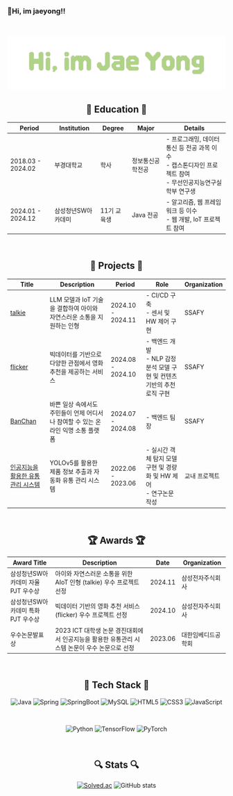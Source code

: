 ### 👋Hi, im jaeyong!! 

<br>

<div align = "center">

![jaeyong](/jaeyong.jpg)

## 📘 Education 📘

| Period        | Institution            | Degree        | Major              | Details                                |
|---------------|------------------------|---------------|--------------------|----------------------------------------|
| 2018.03 - 2024.02 | 부경대학교        | 학사      | 정보통신공학전공   | - 프로그래밍, 데이터 통신 등 전공 과목 이수 <br> - 캡스톤디자인 프로젝트 참여 <br> - 무선인공지능연구실 학부 연구생 |
| 2024.01 - 2024.12 | 삼성청년SW아카데미   | 11기 교육생    | Java 전공   | - 알고리즘, 웹 프레임워크 등 이수 <br> - 웹 개발, IoT 프로젝트 참여 |

<br>

## 📂 Projects 📂

| Title         | Description                     | Period        | Role               | Organization          |
|-----------------------|---------------------------------|---------------|--------------------|-----------------------|
| [talkie](https://github.com/wodyddldl333/talkie) | LLM 모델과 IoT 기술을 결합하여 아이와 자연스러운 소통을 지원하는 인형 | 2024.10 - 2024.11 | - CI/CD 구축 <br> - 센서 및 HW 제어 구현  | SSAFY |
| [flicker](https://github.com/wodyddldl333/flicker) | 빅데이터를 기반으로 다양한 관점에서 영화 추천을 제공하는 서비스 | 2024.08 - 2024.10 | - 백엔드 개발 <br> - NLP 감정분석 모델 구현 및 컨텐츠 기반의 추천 로직 구현  | SSAFY |
| [BanChan](https://github.com/wodyddldl333/banchan)  | 바쁜 일상 속에서도 주민들이 언제 어디서나 참여할 수 있는 온라인 익명 소통 플랫폼 | 2024.07 - 2024.08 | - 백엔드 팀장     | SSAFY |
| [인공지능을 활용한 유통관리 시스템](https://github.com/wodyddldl333/Distribution_Management_System_Using_AI)  | YOLOv5를 활용한 제품 정보 추출과 자동화 유통 관리 시스템 | 2022.06 - 2023.06 | - 실시간 객체 탐지 모델 구현 및 경량화 및 HW 제어 <br> - 연구논문 작성      | 교내 프로젝트  |


<br>

## 🏆 Awards 🏆

| Award Title                  | Description                                            | Date     | Organization         |
|------------------------|--------------------------------------------------|------------|---------------------|
| 삼성청년SW아카데미 자율 PJT 우수상 | 아이와 자연스러운 소통을 위한 AIoT 인형 (talkie) 우수 프로젝트 선정   | 2024.11    | 삼성전자주식회사   |
| 삼성청년SW아카데미 특화 PJT 우수상      | 빅데이터 기반의 영화 추천 서비스 (flicker) 우수 프로젝트 선정        | 2024.10    | 삼성전자주식회사  |
| 우수논문발표상  | 2023 ICT 대학생 논문 경진대회에서 인공지능을 활용한 유통관리 시스템 논문이 우수 논문으로 선정  | 2023.06    | 대한임베디드공학회 |

<br>

## 🌱 Tech Stack  🌱

![Java](https://img.shields.io/badge/Java-007396?style=for-the-badge&logo=Java&logoColor=white)
![Spring](https://img.shields.io/badge/Spring-6DB33F?style=for-the-badge&logo=Spring&logoColor=white)
![SpringBoot](https://img.shields.io/badge/SpringBoot-6DB33F?style=for-the-badge&logo=SpringBoot&logoColor=white)
![MySQL](https://img.shields.io/badge/mysql-%234479A1?style=for-the-badge&logo=mysql&logoColor=white)
![HTML5](https://img.shields.io/badge/html5-E34F26.svg?style=for-the-badge&logo=html5&logoColor=white)
![CSS3](https://img.shields.io/badge/css3-1572B6.svg?style=for-the-badge&logo=css3&logoColor=white)
![JavaScript](https://img.shields.io/badge/Javascript-ffb13b?style=for-the-badge&logo=javascript&logoColor=white)

<br>

![Python](https://img.shields.io/badge/python-3670A0?style=for-the-badge&logo=python&logoColor=ffdd54)
![TensorFlow](https://img.shields.io/badge/tensorflow-%23FF6F00?style=for-the-badge&logo=tensorflow&logoColor=ffdd54)
![PyTorch](https://img.shields.io/badge/pytorch-%23EE4C2C?style=for-the-badge&logo=pytorch&logoColor=white)

<br>

## 🔍 Stats 🔍

[![Solved.ac](http://mazassumnida.wtf/api/generate_badge?boj=wodyddldl333)](https://solved.ac/wodyddldl333) ![GitHub stats](https://github-readme-stats.vercel.app/api/top-langs/?username=wodyddldl333&layout=compact&theme=nord&hide_border=true)



</div>
